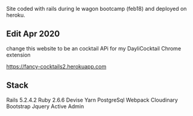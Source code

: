 Site coded with rails during le wagon bootcamp (feb18) and deployed on heroku.

## Edit Apr 2020

change this website to be an cocktail APi for my DayliCocktail Chrome extension

https://fancy-cocktails2.herokuapp.com

## Stack

Rails 5.2.4.2
Ruby 2.6.6
Devise
Yarn
PostgreSql
Webpack
Cloudinary
Bootstrap
Jquery
Active Admin
